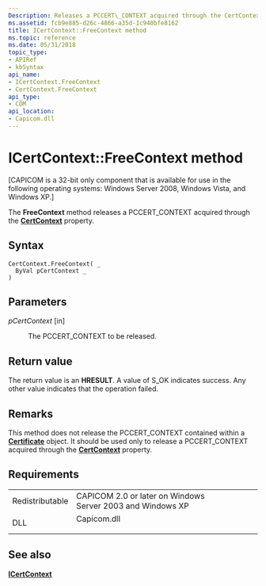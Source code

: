 ```yaml
---
Description: Releases a PCCERT\_CONTEXT acquired through the CertContext property.
ms.assetid: fcb9e885-d26c-4866-a35d-1c940bfe8162
title: ICertContext::FreeContext method
ms.topic: reference
ms.date: 05/31/2018
topic_type: 
- APIRef
- kbSyntax
api_name: 
- ICertContext.FreeContext
- CertContext.FreeContext
api_type: 
- COM
api_location: 
- Capicom.dll
---
```


# ICertContext::FreeContext method

\[CAPICOM is a 32-bit only component that is available for use in the following operating systems: Windows Server 2008, Windows Vista, and Windows XP.\]

The **FreeContext** method releases a PCCERT\_CONTEXT acquired through the [**CertContext**](icertcontext-certcontext.md) property.

## Syntax


```VB
CertContext.FreeContext( _
  ByVal pCertContext _
)
```



## Parameters

<dl> <dt>

*pCertContext* \[in\]
</dt> <dd>

The PCCERT\_CONTEXT to be released.

</dd> </dl>

## Return value

The return value is an **HRESULT**. A value of S\_OK indicates success. Any other value indicates that the operation failed.

## Remarks

This method does not release the PCCERT\_CONTEXT contained within a [**Certificate**](certificate.md) object. It should be used only to release a PCCERT\_CONTEXT acquired through the [**CertContext**](icertcontext-certcontext.md) property.

## Requirements



|                            |                                                                                        |
|----------------------------|----------------------------------------------------------------------------------------|
| Redistributable<br/> | CAPICOM 2.0 or later on Windows Server 2003 and Windows XP<br/>                  |
| DLL<br/>             | <dl> <dt>Capicom.dll</dt> </dl> |



## See also

<dl> <dt>

[**ICertContext**](icertcontext.md)
</dt> </dl>

 

 




